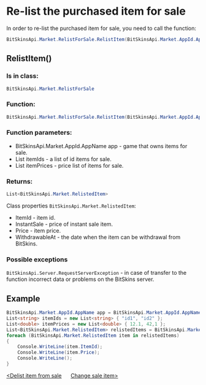 ﻿# Re-list the purchased item for sale

In order to re-list the purchased item for sale, you need to call the function:

```csharp
BitSkinsApi.Market.RelistForSale.RelistItem(BitSkinsApi.Market.AppId.AppName app, List<string> itemIds, List<double> itemPrices);
```

## RelistItem()

### Is in class:

```csharp
BitSkinsApi.Market.RelistForSale
```

### Function:

```csharp
BitSkinsApi.Market.RelistForSale.RelistItem(BitSkinsApi.Market.AppId.AppName app, List<string> itemIds, List<double> itemPrices);
```

### Function parameters:

* BitSkinsApi.Market.AppId.AppName app - game that owns items for sale.
* List<string> itemIds - a list of id items for sale.
* List<double> itemPrices - price list of items for sale.

### Returns:

```csharp
List<BitSkinsApi.Market.RelistedItem>
```

Class properties ```BitSkinsApi.Market.RelistedItem```:
* ItemId - item id.
* InstantSale - price of instant sale item.
* Price - item price.
* WithdrawableAt - the date when the item can be withdrawal from BitSkins.

### Possible exceptions
```BitSkinsApi.Server.RequestServerException``` - in case of transfer to the function incorrect data or problems on the BitSkins server.

## Example

```csharp
BitSkinsApi.Market.AppId.AppName app = BitSkinsApi.Market.AppId.AppName.CounterStrikGlobalOffensive;
List<string> itemIds = new List<string> { "id1", "id2" };
List<double> itemPrices = new List<double> { 12.1, 42,1 };
List<BitSkinsApi.Market.RelistedItem> relistedItems = BitSkinsApi.Market.RelistForSale.RelistItem(app, itemIds, itemPrices);
foreach (BitSkinsApi.Market.RelistedItem item in relistedItems)
{
    Console.WriteLine(item.ItemId);
    Console.WriteLine(item.Price);
    Console.WriteLine();
}
```

[<Delist item from sale](https://github.com/Captious99/BitSkinsApi/blob/master/docs/eng/market/delist_item.md) &nbsp;&nbsp;&nbsp;&nbsp; [Change sale item>](https://github.com/Captious99/BitSkinsApi/blob/master/docs/eng/market/modify_sale.md)